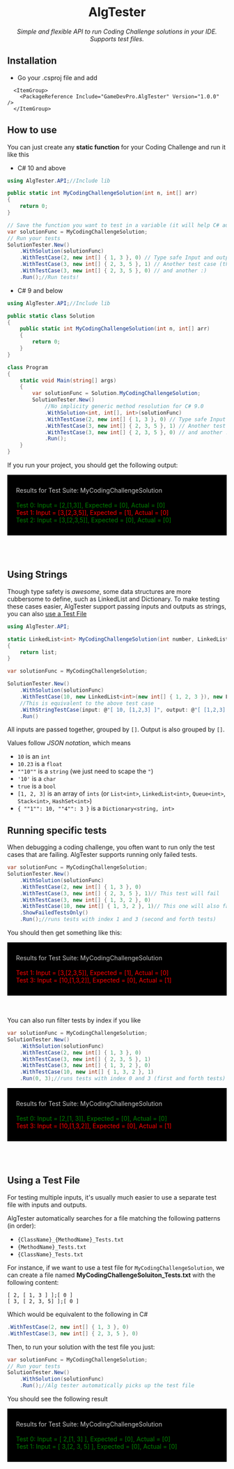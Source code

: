 <h1 align="center"> AlgTester </h1>
<p align="center"><em> Simple and flexible API to run Coding Challenge solutions in your IDE. Supports test files. </em></p>

## Installation

- Go your .csproj file and add
```
  <ItemGroup>
    <PackageReference Include="GameDevPro.AlgTester" Version="1.0.0" />
  </ItemGroup>
```

## How to use

You can just create any **static function** for your Coding Challenge and run it like this

- C# 10 and above

```c#
using AlgTester.API;//Include lib

public static int MyCodingChallengeSolution(int n, int[] arr)
{	
    return 0;
}

// Save the function you want to test in a variable (it will help C# auto resolve the correct method call)
var solutionFunc = MyCodingChallengeSolution;
// Run your tests
SolutionTester.New()
    .WithSolution(solutionFunc)
    .WithTestCase(2, new int[] { 1, 3 }, 0) // Type safe Input and output
    .WithTestCase(3, new int[] { 2, 3, 5 }, 1) // Another test case (this one will fail)
    .WithTestCase(3, new int[] { 2, 3, 5 }, 0) // and another :)
    .Run();//Run tests!
```

- C# 9 and below

```c#
using AlgTester.API;//Include lib

public static class Solution
{	
    public static int MyCodingChallengeSolution(int n, int[] arr)
    {	
        return 0;
    }
}

class Program
{
    static void Main(string[] args)
    {
        var solutionFunc = Solution.MyCodingChallengeSolution;
        SolutionTester.New()
            //No implicity generic method resolution for C# 9.0
            .WithSolution<int, int[], int>(solutionFunc)
            .WithTestCase(2, new int[] { 1, 3 }, 0) // Type safe Input and output
            .WithTestCase(3, new int[] { 2, 3, 5 }, 1) // Another test case (this one will fail)
            .WithTestCase(3, new int[] { 2, 3, 5 }, 0) // and another :)
            .Run();
    }
}
```

If you run your project, you should get the following output:
<div style="background-color:rgba(0, 0, 0, 1); padding:10px 20px;">
</br>
<span style="color:rgba(200, 200, 200, 1)">Results for Test Suite: MyCodingChallengeSolution</span>
</br></br>
<span style="color:green">Test 0: Input = [2,[1,3]], Expected = [0], Actual = [0]</span></br>
<span style="color:red">Test 1: Input = [3,[2,3,5]], Expected = [1], Actual = [0]</span></br>
<span style="color:green">Test 2: Input = [3,[2,3,5]], Expected = [0], Actual = [0]</span>
</br></br>
</div>


</br></br>

## Using Strings

Though type safety is *awesome*, some data structures are more cubbersome to define, such as LinkedList and Dictionary. To make testing these cases easier, AlgTester support passing inputs and outputs as strings, you can also [use a Test File](#Using-a-Test-File)

```c#
using AlgTester.API;

static LinkedList<int> MyCodingChallengeSolution(int number, LinkedList<int> list)
{
    return list;
}

var solutionFunc = MyCodingChallengeSolution;

SolutionTester.New()
    .WithSolution(solutionFunc)
    .WithTestCase(10, new LinkedList<int>(new int[] { 1, 2, 3 }), new LinkedList<int>(new int[] { 1, 2, 3 }))
    //This is equivalent to the above test case
    .WithStringTestCase(input: @"[ 10, [1,2,3] ]", output: @"[ [1,2,3] ]")
    .Run()
```

All inputs are passed together, grouped by `[]`. Output is also grouped by `[]`.

Values follow *JSON notation*, which means
- `10` is an `int`
- `10.23` is a `float`
- `""10""` is a `string` (we just need to scape the `"`)
- `'10'` is a `char`
- `true` is a `bool`
- `[1, 2, 3]` is an array of `ints` (or `List<int>`, `LinkedList<int>`, `Queue<int>`, `Stack<int>`, `HashSet<int>`)
- `{ ""1"": 10, ""4"": 3 }` is a `Dictionary<string, int>`


## Running specific tests

When debugging a coding challenge, you often want to run only the test cases that are failing. AlgTester supports running only failed tests.

```c#
var solutionFunc = MyCodingChallengeSolution;
SolutionTester.New()
    .WithSolution(solutionFunc)
    .WithTestCase(2, new int[] { 1, 3 }, 0)
    .WithTestCase(3, new int[] { 2, 3, 5 }, 1)// This test will fail
    .WithTestCase(3, new int[] { 1, 3, 2 }, 0)
    .WithTestCase(10, new int[] { 1, 3, 2 }, 1)// This one will also fail
    .ShowFailedTestsOnly()
    .Run();//runs tests with index 1 and 3 (second and forth tests)
```

You should then get something like this:

<div style="background-color:rgba(0, 0, 0, 1); padding:10px 20px;">
</br>
<span style="color:rgba(200, 200, 200, 1)">Results for Test Suite: MyCodingChallengeSolution</span>
</br></br>
<span style="color:red">Test 1: Input = [3,[2,3,5]], Expected = [1], Actual = [0]</span></br>
<span style="color:red">Test 3: Input = [10,[1,3,2]], Expected = [0], Actual = [1]</span>
</br></br>
</div>

</br></br>
You can also run filter tests by index if you like

```c#
var solutionFunc = MyCodingChallengeSolution;
SolutionTester.New()
    .WithSolution(solutionFunc)
    .WithTestCase(2, new int[] { 1, 3 }, 0)
    .WithTestCase(3, new int[] { 2, 3, 5 }, 1)
    .WithTestCase(3, new int[] { 1, 3, 2 }, 0)
    .WithTestCase(10, new int[] { 1, 3, 2 }, 1)
    .Run(0, 3);//runs tests with index 0 and 3 (first and forth tests)
```

<div style="background-color:rgba(0, 0, 0, 1); padding:10px 20px;">
</br>
<span style="color:rgba(200, 200, 200, 1)">Results for Test Suite: MyCodingChallengeSolution</span>
</br></br>
<span style="color:green">Test 0: Input = [2,[1, 3]], Expected = [0], Actual = [0]</span></br>
<span style="color:red">Test 3: Input = [10,[1,3,2]], Expected = [0], Actual = [1]</span>
</br></br>
</div>

</br></br>

## Using a Test File

For testing multiple inputs, it's usually much easier to use a separate test file with inputs and outputs.

AlgTester automatically searches for a file matching the following patterns (in order):
- `{ClassName}_{MethodName}_Tests.txt`
- `{MethodName}_Tests.txt`
- `{ClassName}_Tests.txt`

For instance, if we want to use a test file for `MyCodingChallengeSolution`, we can create a file named **MyCodingChallengeSoluiton_Tests.txt** with the following content:

```
[ 2, [ 1, 3 ] ];[ 0 ]
[ 3, [ 2, 3, 5] ];[ 0 ]
```

Which would be equivalent to the following in C#
```c#
.WithTestCase(2, new int[] { 1, 3 }, 0)
.WithTestCase(3, new int[] { 2, 3, 5 }, 0)
```

Then, to run your solution with the test file you just:

```c#
var solutionFunc = MyCodingChallengeSolution;
// Run your tests
SolutionTester.New()
    .WithSolution(solutionFunc)
    .Run();//Alg tester automatically picks up the test file
```

You should see the following result

<div style="background-color:rgba(0, 0, 0, 1); padding:10px 20px;">
</br>
<span style="color:rgba(200, 200, 200, 1)">Results for Test Suite: MyCodingChallengeSolution</span>
</br></br>
<span style="color:green">Test 0: Input = [ 2,[1, 3] ], Expected = [0], Actual = [0]</span></br>
<span style="color:green">Test 1: Input = [ 3,[2, 3, 5] ], Expected = [0], Actual = [0]</span>
</br></br>
</div>

</br></br>